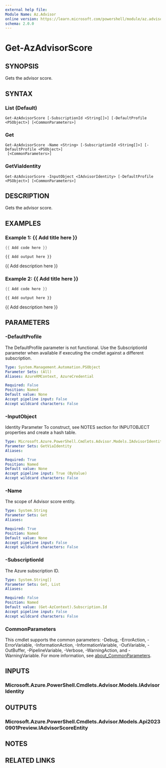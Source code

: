 ```yaml
---
external help file:
Module Name: Az.Advisor
online version: https://learn.microsoft.com/powershell/module/az.advisor/get-azadvisorscore
schema: 2.0.0
---
```


# Get-AzAdvisorScore

## SYNOPSIS
Gets the advisor score.

## SYNTAX

### List (Default)
```
Get-AzAdvisorScore [-SubscriptionId <String[]>] [-DefaultProfile <PSObject>] [<CommonParameters>]
```

### Get
```
Get-AzAdvisorScore -Name <String> [-SubscriptionId <String[]>] [-DefaultProfile <PSObject>]
 [<CommonParameters>]
```

### GetViaIdentity
```
Get-AzAdvisorScore -InputObject <IAdvisorIdentity> [-DefaultProfile <PSObject>] [<CommonParameters>]
```

## DESCRIPTION
Gets the advisor score.

## EXAMPLES

### Example 1: {{ Add title here }}
```powershell
{{ Add code here }}
```

```output
{{ Add output here }}
```

{{ Add description here }}

### Example 2: {{ Add title here }}
```powershell
{{ Add code here }}
```

```output
{{ Add output here }}
```

{{ Add description here }}

## PARAMETERS

### -DefaultProfile
The DefaultProfile parameter is not functional.
Use the SubscriptionId parameter when available if executing the cmdlet against a different subscription.

```yaml
Type: System.Management.Automation.PSObject
Parameter Sets: (All)
Aliases: AzureRMContext, AzureCredential

Required: False
Position: Named
Default value: None
Accept pipeline input: False
Accept wildcard characters: False
```

### -InputObject
Identity Parameter
To construct, see NOTES section for INPUTOBJECT properties and create a hash table.

```yaml
Type: Microsoft.Azure.PowerShell.Cmdlets.Advisor.Models.IAdvisorIdentity
Parameter Sets: GetViaIdentity
Aliases:

Required: True
Position: Named
Default value: None
Accept pipeline input: True (ByValue)
Accept wildcard characters: False
```

### -Name
The scope of Advisor score entity.

```yaml
Type: System.String
Parameter Sets: Get
Aliases:

Required: True
Position: Named
Default value: None
Accept pipeline input: False
Accept wildcard characters: False
```

### -SubscriptionId
The Azure subscription ID.

```yaml
Type: System.String[]
Parameter Sets: Get, List
Aliases:

Required: False
Position: Named
Default value: (Get-AzContext).Subscription.Id
Accept pipeline input: False
Accept wildcard characters: False
```

### CommonParameters
This cmdlet supports the common parameters: -Debug, -ErrorAction, -ErrorVariable, -InformationAction, -InformationVariable, -OutVariable, -OutBuffer, -PipelineVariable, -Verbose, -WarningAction, and -WarningVariable. For more information, see [about_CommonParameters](http://go.microsoft.com/fwlink/?LinkID=113216).

## INPUTS

### Microsoft.Azure.PowerShell.Cmdlets.Advisor.Models.IAdvisorIdentity

## OUTPUTS

### Microsoft.Azure.PowerShell.Cmdlets.Advisor.Models.Api20230901Preview.IAdvisorScoreEntity

## NOTES

## RELATED LINKS

